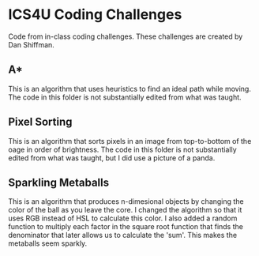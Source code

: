 # ICS4U Coding Challenges
Code from in-class coding challenges. These challenges are created by Dan Shiffman.

## A*
This is an algorithm that uses heuristics to find an ideal path while moving. The code in this folder is not substantially edited from what was taught.

## Pixel Sorting
This is an algorithm that sorts pixels in an image from top-to-bottom of the oage in order of brightness. The code in this folder is not substantially edited from what was taught, but I did use a picture of a panda.

## Sparkling Metaballs
This is an algorithm that produces n-dimesional objects by changing the color of the ball as you leave the core. I changed the algorithm so that it uses RGB instead of HSL to calculate this color. I also added a random function to multiply each factor in the square root function that finds the denominator that later allows us to calculate the 'sum'. This makes the metaballs seem sparkly.    

